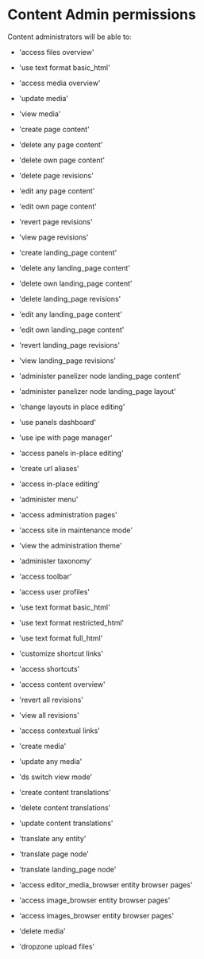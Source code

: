 # Content Admin permissions

Content administrators will be able to:

- 'access files overview'

- 'use text format basic\_html'

- 'access media overview'

- 'update media'

- 'view media'

- 'create page content'

- 'delete any page content'

- 'delete own page content'

- 'delete page revisions'

- 'edit any page content'

- 'edit own page content'

- 'revert page revisions'

- 'view page revisions'

- 'create landing\_page content'

- 'delete any landing\_page content'

- 'delete own landing\_page content'

- 'delete landing\_page revisions'

- 'edit any landing\_page content'

- 'edit own landing\_page content'

- 'revert landing\_page revisions'

- 'view landing\_page revisions'

- 'administer panelizer node landing\_page content'

- 'administer panelizer node landing\_page layout'

- 'change layouts in place editing'

- 'use panels dashboard'

- 'use ipe with page manager'

- 'access panels in-place editing'

- 'create url aliases'

- 'access in-place editing'

- 'administer menu'

- 'access administration pages'

- 'access site in maintenance mode'

- 'view the administration theme'

- 'administer taxonomy'

- 'access toolbar'

- 'access user profiles'

- 'use text format basic\_html'

- 'use text format restricted\_html'

- 'use text format full\_html'

- 'customize shortcut links'

- 'access shortcuts'

- 'access content overview'

- 'revert all revisions'

- 'view all revisions'

- 'access contextual links'

- 'create media'

- 'update any media'

- 'ds switch view mode'

- 'create content translations'

- 'delete content translations'

- 'update content translations'

- 'translate any entity'

- 'translate page node'

- 'translate landing\_page node'

- 'access editor\_media\_browser entity browser pages'

- 'access image\_browser entity browser pages'

- 'access images\_browser entity browser pages'

- 'delete media'

- 'dropzone upload files'

  


